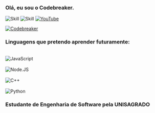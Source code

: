 ### Olá, eu sou o Codebreaker.

![Skill](https://img.shields.io/badge/.NET-5C2D91?style=for-the-badge&logo=.net&logoColor=white
)
![Skill](https://img.shields.io/badge/C%23-239120?style=for-the-badge&logo=c-sharp&logoColor=white)
[![YouTube](https://img.shields.io/badge/YouTube-FF0000?style=for-the-badge&logo=youtube&logoColor=white)](https://www.youtube.com/@zcodebreaker)

[![Codebreaker](https://github-readme-stats.vercel.app/api?username=zCodebreaker&show_icons=true&theme=dark#gh-dark-mode-only)](https://github.com/anuraghazra/github-readme-stats#gh-dark-mode-only)

### Linguagens que pretendo aprender futuramente:

<div style="display: inline_block"><br/>
<img align="center" alt ="JavaScript" src="https://img.shields.io/badge/JavaScript-F7DF1E?style=for-the-badge&logo=javascript&logoColor=black"
"/>
</div>

<div style="display: inline_block"><br/>
<img align="center" alt ="Node.JS" src="https://img.shields.io/badge/Node.js-43853D?style=for-the-badge&logo=node.js&logoColor=whit"/>
</div>

<div style="display: inline_block"><br/>
<img align="center" alt ="C++" src="https://img.shields.io/badge/C%2B%2B-00599C?style=for-the-badge&logo=c%2B%2B&logoColor=white"/>
</div>

<div style="display: inline_block"><br/>
<img align="center" alt ="Python" src="https://img.shields.io/badge/Python-3776AB?style=for-the-badge&logo=python&logoColor=white"/>
</div>

### Estudante de Engenharia de Software pela UNISAGRADO
